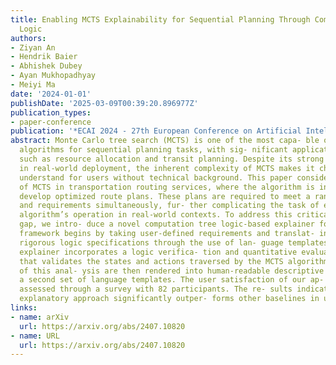 ```yaml
---
title: Enabling MCTS Explainability for Sequential Planning Through Computation Tree
  Logic
authors:
- Ziyan An
- Hendrik Baier
- Abhishek Dubey
- Ayan Mukhopadhyay
- Meiyi Ma
date: '2024-01-01'
publishDate: '2025-03-09T00:39:20.896977Z'
publication_types:
- paper-conference
publication: '*ECAI 2024 - 27th European Conference on Artificial Intelligence*'
abstract: Monte Carlo tree search (MCTS) is one of the most capa- ble online search
  algorithms for sequential planning tasks, with sig- nificant applications in areas
  such as resource allocation and transit planning. Despite its strong performance
  in real-world deployment, the inherent complexity of MCTS makes it challenging to
  understand for users without technical background. This paper considers the use
  of MCTS in transportation routing services, where the algorithm is integrated to
  develop optimized route plans. These plans are required to meet a range of constraints
  and requirements simultaneously, fur- ther complicating the task of explaining the
  algorithm’s operation in real-world contexts. To address this critical research
  gap, we intro- duce a novel computation tree logic-based explainer for MCTS. Our
  framework begins by taking user-defined requirements and translat- ing them into
  rigorous logic specifications through the use of lan- guage templates. Then, our
  explainer incorporates a logic verifica- tion and quantitative evaluation module
  that validates the states and actions traversed by the MCTS algorithm. The outcomes
  of this anal- ysis are then rendered into human-readable descriptive text using
  a second set of language templates. The user satisfaction of our ap- proach was
  assessed through a survey with 82 participants. The re- sults indicated that our
  explanatory approach significantly outper- forms other baselines in user preference.
links:
- name: arXiv
  url: https://arxiv.org/abs/2407.10820
- name: URL
  url: https://arxiv.org/abs/2407.10820
---
```

